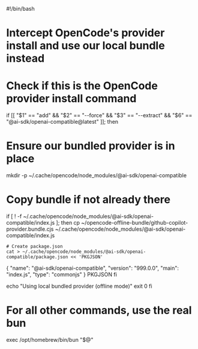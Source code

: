 #!/bin/bash
# Intercept OpenCode's provider install and use our local bundle instead

# Check if this is the OpenCode provider install command
if [[ "$1" == "add" && "$2" == "--force" && "$3" == "--extract" && "$6" == "@ai-sdk/openai-compatible@latest" ]]; then
  # Ensure our bundled provider is in place
  mkdir -p ~/.cache/opencode/node_modules/@ai-sdk/openai-compatible
  
  # Copy bundle if not already there
  if [ ! -f ~/.cache/opencode/node_modules/@ai-sdk/openai-compatible/index.js ]; then
    cp ~/opencode-offline-bundle/github-copilot-provider.bundle.cjs ~/.cache/opencode/node_modules/@ai-sdk/openai-compatible/index.js
    
    # Create package.json
    cat > ~/.cache/opencode/node_modules/@ai-sdk/openai-compatible/package.json << 'PKGJSON'
{
  "name": "@ai-sdk/openai-compatible",
  "version": "999.0.0",
  "main": "index.js",
  "type": "commonjs"
}
PKGJSON
  fi
  
  echo "Using local bundled provider (offline mode)"
  exit 0
fi

# For all other commands, use the real bun
exec /opt/homebrew/bin/bun "$@"
